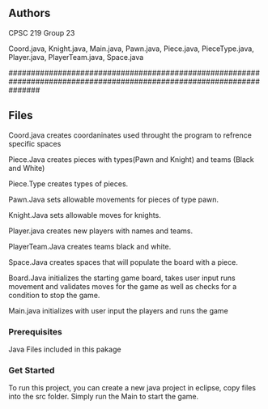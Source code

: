 ## Authors

CPSC 219 Group 23

Coord.java, Knight.java, Main.java, Pawn.java, Piece.java, PieceType.java, Player.java, PlayerTeam.java, Space.java 

#######################################################################################################################
## Files

Coord.java creates coordaninates used throught the program to refrence specific spaces

Piece.Java creates pieces with types(Pawn and Knight) and teams (Black and White)

Piece.Type creates types of pieces.

Pawn.Java sets allowable movements for pieces of type pawn.

Knight.Java sets allowable moves for knights.

Player.java creates new players with names and teams.

PlayerTeam.Java creates teams black and white.

Space.Java creates spaces that will populate the board with a piece. 

Board.Java initializes the starting game board, takes user input runs movement and validates moves for the game as well as checks for a condition to stop the game.

Main.java initializes with user input the players and runs the game

### Prerequisites
Java
Files included in this pakage

### Get Started
To run this project, you can create a new java project in eclipse, copy files into the src folder. Simply run the Main to start the game.

